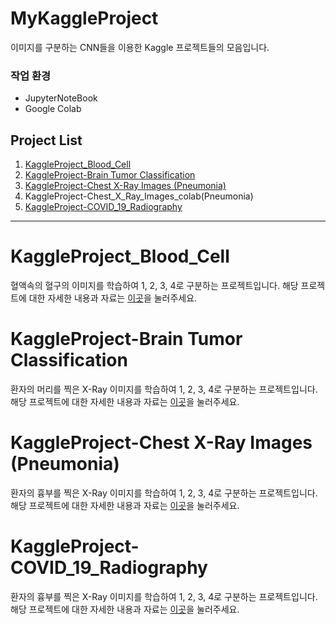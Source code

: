 # MyKaggleProject

이미지를 구분하는 CNN들을 이용한 Kaggle 프로젝트들의 모음입니다.

### 작업 환경
- JupyterNoteBook
- Google Colab

## Project List

1. [KaggleProject_Blood_Cell](#KaggleProject_Blood_Cell)
2. [KaggleProject-Brain Tumor Classification](#KaggleProject-Brain_Tumor_Classification)
3. [KaggleProject-Chest X-Ray Images (Pneumonia)](#KaggleProject-Chest_X-Ray_Images_(Pneumonia))
4. KaggleProject-Chest_X_Ray_Images_colab(Pneumonia)
5. [KaggleProject-COVID_19_Radiography](#KaggleProject-COVID_19_Radiography)

---

# KaggleProject_Blood_Cell
혈액속의 혈구의 이미지를 학습하여 1, 2, 3, 4로 구분하는 프로젝트입니다. 해당 프로젝트에 대한 자세한 내용과 자료는 [이곳](https://www.kaggle.com/datasets/paultimothymooney/blood-cells)을 눌러주세요.

# KaggleProject-Brain Tumor Classification
환자의 머리를 찍은 X-Ray 이미지를 학습하여 1, 2, 3, 4로 구분하는 프로젝트입니다. 해당 프로젝트에 대한 자세한 내용과 자료는 [이곳](https://www.kaggle.com/datasets/paultimothymooney/blood-cells)을 눌러주세요.

# KaggleProject-Chest X-Ray Images (Pneumonia)
환자의 흉부를 찍은 X-Ray 이미지를 학습하여 1, 2, 3, 4로 구분하는 프로젝트입니다. 해당 프로젝트에 대한 자세한 내용과 자료는 [이곳](https://www.kaggle.com/datasets/paultimothymooney/blood-cells)을 눌러주세요.

# KaggleProject-COVID_19_Radiography
환자의 흉부를 찍은 X-Ray 이미지를 학습하여 1, 2, 3, 4로 구분하는 프로젝트입니다. 해당 프로젝트에 대한 자세한 내용과 자료는 [이곳](https://www.kaggle.com/datasets/paultimothymooney/blood-cells)을 눌러주세요.



